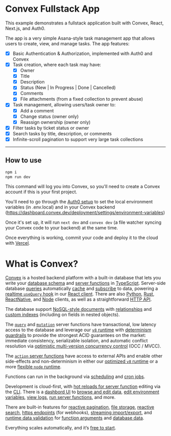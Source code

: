 # Convex Fullstack App

This example demonstrates a fullstack application built with Convex, React, Next.js, and Auth0.

The app is a very simple Asana-style task management app that allows users to create, view, and manage tasks. The app features:

- [x] Basic Authentication & Authorization, implemented with Auth0 and Convex
- [x] Task creation, where each task may have:
  - [x] Owner
  - [x] Title
  - [x] Description
  - [x] Status (New | In Progress | Done | Cancelled)
  - [x] Comments
  - [x] File attachments (from a fixed collection to prevent abuse)
- [x] Task management, allowing users/task owner to:
  - [x] Add a comment
  - [x] Change status (owner only)
  - [x] Reassign ownership (owner only)
- [x] Filter tasks by ticket status or owner
- [x] Search tasks by title, description, or comments
- [x] Infinite-scroll pagination to support very large task collections

---

## How to use

```bash
npm i
npm run dev
```

This command will log you into Convex, so you'll need to create a Convex account if this is your first project.

You'll need to go through the [Auth0 setup](https://docs.convex.dev/auth/auth0)
to set the local environment variables (in .env.local) and in your Convex
backend (https://dashboard.convex.dev/deployment/settings/environment-variables)

Once it's set up, it will run `next dev` and `convex dev` (a file watcher syncing your Convex code to your backend) at the same time.

Once everything is working, commit your code and deploy it to the cloud with [Vercel](https://docs.convex.dev/production/hosting/vercel).

# What is Convex?

[Convex](https://convex.dev) is a hosted backend platform with a
built-in database that lets you write your
[database schema](https://docs.convex.dev/database/schemas) and
[server functions](https://docs.convex.dev/functions) in
[TypeScript](https://docs.convex.dev/typescript). Server-side database
[queries](https://docs.convex.dev/functions/query-functions) automatically
[cache](https://docs.convex.dev/functions/query-functions#caching--reactivity) and
[subscribe](https://docs.convex.dev/client/react#reactivity) to data, powering a
[realtime `useQuery` hook](https://docs.convex.dev/client/react#fetching-data) in our
[React client](https://docs.convex.dev/client/react). There are also
[Python](https://docs.convex.dev/client/python),
[Rust](https://docs.convex.dev/client/rust),
[ReactNative](https://docs.convex.dev/client/react-native), and
[Node](https://docs.convex.dev/client/javascript) clients, as well as a straightforward
[HTTP API](https://github.com/get-convex/convex-js/blob/main/src/browser/http_client.ts#L40).

The database support
[NoSQL-style documents](https://docs.convex.dev/database/document-storage) with
[relationships](https://docs.convex.dev/database/document-ids) and
[custom indexes](https://docs.convex.dev/database/indexes/)
(including on fields in nested objects).

The
[`query`](https://docs.convex.dev/functions/query-functions) and
[`mutation`](https://docs.convex.dev/functions/mutation-functions) server functions have transactional,
low latency access to the database and leverage our
[`v8` runtime](https://docs.convex.dev/functions/runtimes) with
[determinism guardrails](https://docs.convex.dev/functions/runtimes#using-randomness-and-time-in-queries-and-mutations)
to provide the strongest ACID guarantees on the market:
immediate consistency,
serializable isolation, and
automatic conflict resolution via
[optimistic multi-version concurrency control](https://docs.convex.dev/database/advanced/occ) (OCC / MVCC).

The [`action` server functions](https://docs.convex.dev/functions/actions) have
access to external APIs and enable other side-effects and non-determinism in
either our
[optimized `v8` runtime](https://docs.convex.dev/functions/runtimes) or a more
[flexible `node` runtime](https://docs.convex.dev/functions/runtimes#nodejs-runtime).

Functions can run in the background via
[scheduling](https://docs.convex.dev/scheduling/scheduled-functions) and
[cron jobs](https://docs.convex.dev/scheduling/cron-jobs).

Development is cloud-first, with
[hot reloads for server function](https://docs.convex.dev/cli#run-the-convex-dev-server) editing via the
[CLI](https://docs.convex.dev/cli). There is a
[dashbord UI](https://docs.convex.dev/dashboard) to
[browse and edit data](https://docs.convex.dev/dashboard/deployments/data),
[edit environment variables](https://docs.convex.dev/production/environment-variables),
[view logs](https://docs.convex.dev/dashboard/deployments/logs),
[run server functions](https://docs.convex.dev/dashboard/deployments/functions), and more.

There are built-in features for
[reactive pagination](https://docs.convex.dev/database/pagination),
[file storage](https://docs.convex.dev/file-storage),
[reactive search](https://docs.convex.dev/text-search),
[https endpoints](https://docs.convex.dev/functions/http-actions) (for webhooks),
[streaming import/export](https://docs.convex.dev/database/import-export/), and
[runtime data validation](https://docs.convex.dev/database/schemas#validators) for
[function arguments](https://docs.convex.dev/functions/args-validation) and
[database data](https://docs.convex.dev/database/schemas#schema-validation).

Everything scales automatically, and it’s [free to start](https://www.convex.dev/plans).
